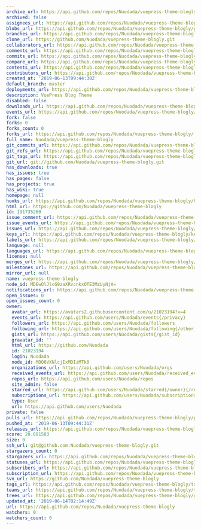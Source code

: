 ```yaml
---
archive_url: https://api.github.com/repos/Nuodada/vuepress-theme-blogly/{archive_format}{/ref}
archived: false
assignees_url: https://api.github.com/repos/Nuodada/vuepress-theme-blogly/assignees{/user}
blobs_url: https://api.github.com/repos/Nuodada/vuepress-theme-blogly/git/blobs{/sha}
branches_url: https://api.github.com/repos/Nuodada/vuepress-theme-blogly/branches{/branch}
clone_url: https://github.com/Nuodada/vuepress-theme-blogly.git
collaborators_url: https://api.github.com/repos/Nuodada/vuepress-theme-blogly/collaborators{/collaborator}
comments_url: https://api.github.com/repos/Nuodada/vuepress-theme-blogly/comments{/number}
commits_url: https://api.github.com/repos/Nuodada/vuepress-theme-blogly/commits{/sha}
compare_url: https://api.github.com/repos/Nuodada/vuepress-theme-blogly/compare/{base}...{head}
contents_url: https://api.github.com/repos/Nuodada/vuepress-theme-blogly/contents/{+path}
contributors_url: https://api.github.com/repos/Nuodada/vuepress-theme-blogly/contributors
created_at: '2019-06-13T09:44:30Z'
default_branch: master
deployments_url: https://api.github.com/repos/Nuodada/vuepress-theme-blogly/deployments
description: VuePress Blog Theme
disabled: false
downloads_url: https://api.github.com/repos/Nuodada/vuepress-theme-blogly/downloads
events_url: https://api.github.com/repos/Nuodada/vuepress-theme-blogly/events
fork: false
forks: 0
forks_count: 0
forks_url: https://api.github.com/repos/Nuodada/vuepress-theme-blogly/forks
full_name: Nuodada/vuepress-theme-blogly
git_commits_url: https://api.github.com/repos/Nuodada/vuepress-theme-blogly/git/commits{/sha}
git_refs_url: https://api.github.com/repos/Nuodada/vuepress-theme-blogly/git/refs{/sha}
git_tags_url: https://api.github.com/repos/Nuodada/vuepress-theme-blogly/git/tags{/sha}
git_url: git://github.com/Nuodada/vuepress-theme-blogly.git
has_downloads: true
has_issues: true
has_pages: false
has_projects: true
has_wiki: true
homepage: null
hooks_url: https://api.github.com/repos/Nuodada/vuepress-theme-blogly/hooks
html_url: https://github.com/Nuodada/vuepress-theme-blogly
id: 191735260
issue_comment_url: https://api.github.com/repos/Nuodada/vuepress-theme-blogly/issues/comments{/number}
issue_events_url: https://api.github.com/repos/Nuodada/vuepress-theme-blogly/issues/events{/number}
issues_url: https://api.github.com/repos/Nuodada/vuepress-theme-blogly/issues{/number}
keys_url: https://api.github.com/repos/Nuodada/vuepress-theme-blogly/keys{/key_id}
labels_url: https://api.github.com/repos/Nuodada/vuepress-theme-blogly/labels{/name}
language: null
languages_url: https://api.github.com/repos/Nuodada/vuepress-theme-blogly/languages
license: null
merges_url: https://api.github.com/repos/Nuodada/vuepress-theme-blogly/merges
milestones_url: https://api.github.com/repos/Nuodada/vuepress-theme-blogly/milestones{/number}
mirror_url: null
name: vuepress-theme-blogly
node_id: MDEwOlJlcG9zaXRvcnkxOTE3MzUyNjA=
notifications_url: https://api.github.com/repos/Nuodada/vuepress-theme-blogly/notifications{?since,all,participating}
open_issues: 0
open_issues_count: 0
owner:
  avatar_url: https://avatars2.githubusercontent.com/u/21023194?v=4
  events_url: https://api.github.com/users/Nuodada/events{/privacy}
  followers_url: https://api.github.com/users/Nuodada/followers
  following_url: https://api.github.com/users/Nuodada/following{/other_user}
  gists_url: https://api.github.com/users/Nuodada/gists{/gist_id}
  gravatar_id: ''
  html_url: https://github.com/Nuodada
  id: 21023194
  login: Nuodada
  node_id: MDQ6VXNlcjIxMDIzMTk0
  organizations_url: https://api.github.com/users/Nuodada/orgs
  received_events_url: https://api.github.com/users/Nuodada/received_events
  repos_url: https://api.github.com/users/Nuodada/repos
  site_admin: false
  starred_url: https://api.github.com/users/Nuodada/starred{/owner}{/repo}
  subscriptions_url: https://api.github.com/users/Nuodada/subscriptions
  type: User
  url: https://api.github.com/users/Nuodada
private: false
pulls_url: https://api.github.com/repos/Nuodada/vuepress-theme-blogly/pulls{/number}
pushed_at: '2019-06-13T09:44:31Z'
releases_url: https://api.github.com/repos/Nuodada/vuepress-theme-blogly/releases{/id}
score: 20.081583
size: 0
ssh_url: git@github.com:Nuodada/vuepress-theme-blogly.git
stargazers_count: 0
stargazers_url: https://api.github.com/repos/Nuodada/vuepress-theme-blogly/stargazers
statuses_url: https://api.github.com/repos/Nuodada/vuepress-theme-blogly/statuses/{sha}
subscribers_url: https://api.github.com/repos/Nuodada/vuepress-theme-blogly/subscribers
subscription_url: https://api.github.com/repos/Nuodada/vuepress-theme-blogly/subscription
svn_url: https://github.com/Nuodada/vuepress-theme-blogly
tags_url: https://api.github.com/repos/Nuodada/vuepress-theme-blogly/tags
teams_url: https://api.github.com/repos/Nuodada/vuepress-theme-blogly/teams
trees_url: https://api.github.com/repos/Nuodada/vuepress-theme-blogly/git/trees{/sha}
updated_at: '2019-06-14T02:14:49Z'
url: https://api.github.com/repos/Nuodada/vuepress-theme-blogly
watchers: 0
watchers_count: 0
---
```

